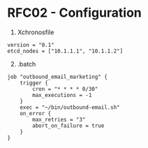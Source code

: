 # RFC02 - Configuration

1. Xchronosfile
```
version = "0.1"
etcd_nodes = ["10.1.1.1", "10.1.1.2"] 

```

2. <alias>.batch

```
job "outbound_email_marketing" {
    trigger {
        cron = "* * * * 0/30"
        max_executions = -1
    }
    exec = "~/bin/outbound-email.sh"
    on_error {
        max_retries = "3"
        abort_on_failure = true
    }
}
```
